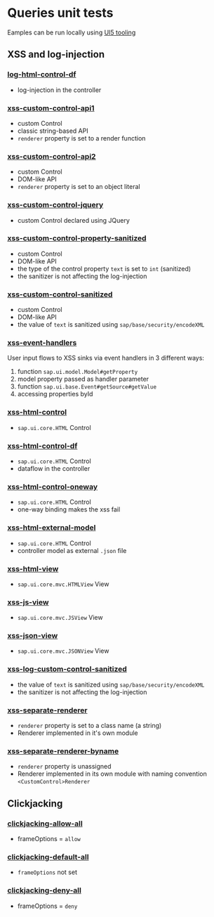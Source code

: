 # Queries unit tests
Eamples can be run locally using [UI5 tooling](https://sap.github.io/ui5-tooling/stable/)

## XSS and log-injection

### [log-html-control-df](xss/log-html-control-df)
- log-injection in the controller

### [xss-custom-control-api1](xss/xss-custom-control-api1)
- custom Control
- classic string-based API
- `renderer` property is set to a render function

### [xss-custom-control-api2](xss/xss-custom-control-api2)
- custom Control
- DOM-like API
- `renderer` property is set to an object literal 

### [xss-custom-control-jquery](xss/xss-custom-control-jquery)
- custom Control declared using JQuery

### [xss-custom-control-property-sanitized](xss/xss-custom-control-property-sanitized)
- custom Control
- DOM-like API
- the type of the control property `text` is set to `int` (sanitized)
- the sanitizer is not affecting the log-injection

### [xss-custom-control-sanitized](xss/xss-custom-control-sanitized)
- custom Control
- DOM-like API
- the value of `text` is sanitized using `sap/base/security/encodeXML`

### [xss-event-handlers](xss/xss-event-handlers)
User input flows to XSS sinks via event handlers in 3 different ways:
1. function `sap.ui.model.Model#getProperty` 
2. model property passed as handler parameter
3. function `sap.ui.base.Event#getSource#getValue`
4. accessing properties byId

### [xss-html-control](xss/xss-html-control)
- `sap.ui.core.HTML` Control

### [xss-html-control-df](xss/xss-html-control-df)
- `sap.ui.core.HTML` Control
- dataflow in the controller

### [xss-html-control-oneway](xss/xss-html-control-oneway)
- `sap.ui.core.HTML` Control
- one-way binding makes the xss fail

### [xss-html-external-model](xss/xss-html-external-model)
- `sap.ui.core.HTML` Control
- controller model as external `.json` file

### [xss-html-view](xss/xss-html-view)
- `sap.ui.core.mvc.HTMLView` View

### [xss-js-view](xss/xss-js-view)
- `sap.ui.core.mvc.JSView` View

### [xss-json-view](xss/xss-json-view)
- `sap.ui.core.mvc.JSONView` View

### [xss-log-custom-control-sanitized](xss/xss-log-custom-control-sanitized)
- the value of `text` is sanitized using `sap/base/security/encodeXML`
- the sanitizer is not affecting the log-injection

### [xss-separate-renderer](xss/xss-separate-renderer)
- `renderer` property is set to a class name (a string)
- Renderer implemented in it's own module

### [xss-separate-renderer-byname](xss/xss-separate-renderer-byname)
- `renderer` property is unassigned
- Renderer implemented in its own module with naming convention `<CustomControl>Renderer`

## Clickjacking
### [clickjacking-allow-all](clickjacking/clickjacking-allow-all)
- frameOptions = `allow`

### [clickjacking-default-all](clickjacking/clickjacking-default-all)
- `frameOptions` not set

### [clickjacking-deny-all](clickjacking-deny-all)
- frameOptions = `deny`
